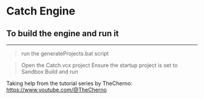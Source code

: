 # Catch Engine

## To build the engine and run it
------
> run the generateProjects.bat script

> Open the Catch.vcx project
> Ensure the startup project is set to Sandbox
> Build and run



Taking help from the tutorial series by TheCherno: https://www.youtube.com/@TheCherno
